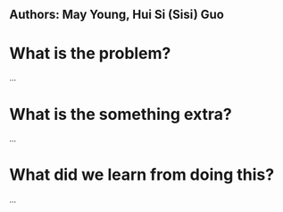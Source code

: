 ## Authors: May Young, Hui Si (Sisi) Guo

# What is the problem?
...

# What is the something extra?
...

# What did we learn from doing this?
...
